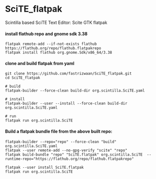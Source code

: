 # SciTE_flatpak
Scintilla based SciTE Text Editor: Scite GTK flatpak 

#### install flathub repo and gnome sdk 3.38
```
flatpak remote-add --if-not-exists flathub https://flathub.org/repo/flathub.flatpakrepo
flatpak install flathub org.gnome.Sdk/x86_64/3.38

```

#### clone and build flatpak from yaml
```
git clone https://github.com/fastrizwaan/SciTE_flatpak.git
cd SciTE_flatpak

# build
flatpak-builder --force-clean build-dir org.scintilla.SciTE.yaml

# install 
flatpak-builder --user --install --force-clean build-dir org.scintilla.SciTE.yaml

# run
flatpak run org.scintilla.SciTE
```

#### Build a flatpak bundle file from the above built repo:
```
flatpak-builder --repo="repo" --force-clean "build" org.scintilla.SciTE.yaml
flatpak --user remote-add --no-gpg-verify "scite" "repo"
flatpak build-bundle "repo" "SciTE.flatpak" org.scintilla.SciTE  --runtime-repo="https://flathub.org/repo/flathub.flatpakrepo"

flatpak --user install SciTE.flatpak
flatpak run org.scintilla.SciTE
```
